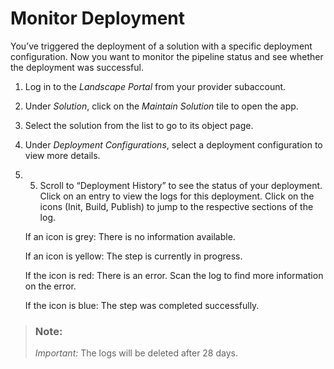 <!-- loio61575d9de5ba4b88b167568592e73215 -->

# Monitor Deployment

You’ve triggered the deployment of a solution with a specific deployment configuration. Now you want to monitor the pipeline status and see whether the deployment was successful.

1.  Log in to the *Landscape Portal* from your provider subaccount.

2.  Under *Solution*, click on the *Maintain Solution* tile to open the app.

3.  Select the solution from the list to go to its object page.

4.  Under *Deployment Configurations*, select a deployment configuration to view more details.

5.  5. Scroll to “Deployment History” to see the status of your deployment. Click on an entry to view the logs for this deployment. Click on the icons \(Init, Build, Publish\) to jump to the respective sections of the log.

    If an icon is grey: There is no information available.

    If an icon is yellow: The step is currently in progress.

    If the icon is red: There is an error. Scan the log to find more information on the error.

    If the icon is blue: The step was completed successfully.


> ### Note:  
> *Important:* The logs will be deleted after 28 days.


